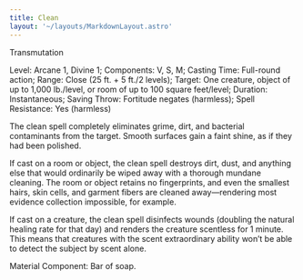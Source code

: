 ```yaml
---
title: Clean
layout: '~/layouts/MarkdownLayout.astro'
---
```

Transmutation

Level: Arcane 1, Divine 1; Components: V, S, M; Casting Time: Full-round
action; Range: Close (25 ft. + 5 ft./2 levels); Target: One creature, object
of up to 1,000 lb./level, or room of up to 100 square feet/level; Duration:
Instantaneous; Saving Throw: Fortitude negates (harmless); Spell Resistance:
Yes (harmless)

The clean spell completely eliminates grime, dirt, and bacterial contaminants
from the target. Smooth surfaces gain a faint shine, as if they had been
polished.

If cast on a room or object, the clean spell destroys dirt, dust, and anything
else that would ordinarily be wiped away with a thorough mundane cleaning. The
room or object retains no fingerprints, and even the smallest hairs, skin
cells, and garment fibers are cleaned away—rendering most evidence collection
impossible, for example.

If cast on a creature, the clean spell disinfects wounds (doubling the natural
healing rate for that day) and renders the creature scentless for 1 minute.
This means that creatures with the scent extraordinary ability won’t be able
to detect the subject by scent alone.

Material Component: Bar of soap.

